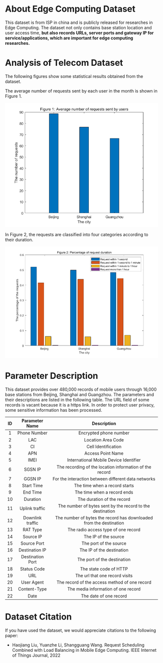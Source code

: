 # About Edge Computing Dataset

This dataset is from ISP in china and is publicly released for researches in Edge Computing. The dataset not only contains base station location and user access time,  **but also records URLs, server ports and gateway IP for service/applications, which are important for edge computing researches.** 

# Analysis of Telecom Dataset

The following figures show some statistical results obtained from the dataset. 

The average number of requests sent by each user in the month is shown in Figure 1. 

![image-20220514163420339](image/image-20220514163420339.png)

In Figure 2, the requests are classified into four categories according to their duration.

![image-20220514163444925](image/image-20220514163444925.png)

# Parameter Description

This dataset provides over 480,000 records of mobile users through 16,000 base stations from Beijing, Shanghai and Guangzhou.  The parameters and their descriptions are listed in the following table. The URL field of some records is vacant because it is a https link. In order to protect user privacy, some sensitive information has been processed.

| ID  | Parameter Name   | Description                                                        |
|:---:|:----------------:|:------------------------------------------------------------------:|
| 1   | Phone Number     | Encrypted phone number                                             |
| 2   | LAC              | Location Area Code                                                 |
| 3   | CI               | Cell Identification                                                |
| 4   | APN              | Access Point Name                                                  |
| 5   | IMEI             | International Mobile Device Identifier                             |
| 6   | SGSN IP          | The recording of the location information of the record            |
| 7   | GGSN IP          | For the interaction between different data networks                |
| 8   | Start Time       | The time when a record starts                                      |
| 9   | End Time         | The time when a record ends                                        |
| 10  | Duration         | The duration of the record                                         |
| 11  | Uplink traffic   | The number of bytes sent by the record to the destination          |
| 12  | Downlink traffic | The number of bytes the record has downloaded from the destination |
| 13  | RAT Type         | The radio access type of one record                                |
| 14  | Source IP        | The IP of the source                                               |
| 15  | Source Port      | The port of the source                                             |
| 16  | Destination IP   | The IP of the destination                                          |
| 17  | Destination Port | The port of the destination                                        |
| 18  | Status Code      | The state code of HTTP                                             |
| 19  | URL              | The url that one record visits                                     |
| 20  | User Agent       | The record of the access method of one record                      |
| 21  | Content-Type     | The media information of one record                                |
| 22  | Date             | The date of one record                                             |

# Dataset Citation

If you have used the dataset, we would appreciate citations to the following paper:

- Haojiang Liu, Yuanzhe Li, Shangguang Wang. Request Scheduling Combined with Load Balancing in Mobile Edge Computing. IEEE Internet of Things Journal, 2022
